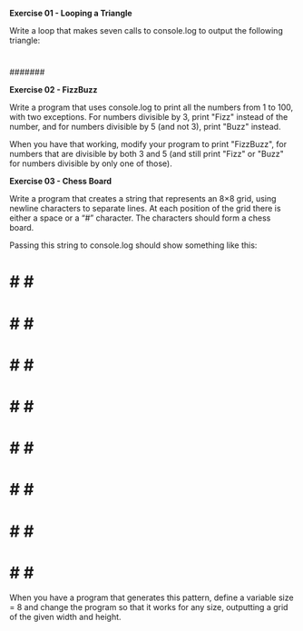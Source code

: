 **Exercise 01 - Looping a Triangle**

Write a loop that makes seven calls to console.log to output the following triangle:

#
##
###
####
#####
######
#######

**Exercise 02 - FizzBuzz**

Write a program that uses console.log to print all the numbers from 1 to 100, with two exceptions. For numbers divisible by 3, print "Fizz" instead of the number, and for numbers divisible by 5 (and not 3), print "Buzz" instead.

When you have that working, modify your program to print "FizzBuzz", for numbers that are divisible by both 3 and 5 (and still print "Fizz" or "Buzz" for numbers divisible by only one of those).

**Exercise 03 - Chess Board**

Write a program that creates a string that represents an 8×8 grid, using newline characters to separate lines. At each position of the grid there is either a space or a “#” character. The characters should form a chess board.

Passing this string to console.log should show something like this:

 # # # #
# # # #
 # # # #
# # # #
 # # # #
# # # #
 # # # #
# # # #

When you have a program that generates this pattern, define a variable size = 8 and change the program so that it works for any size, outputting a grid of the given width and height.
